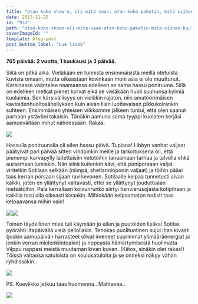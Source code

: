 ```yaml
---
title: "otan koko show'n, oli mitä vaan. otan koko paketin, mitä siihen kuuluukaan."
date: 2013-11-25
id: "933"
path: "otan-koko-shown-oli-mita-vaan-otan-koko-paketin-mita-siihen-kuuluukaan"
coverImageId: ""
template: blog-post
post_button_label: "Lue lisää"
---
```


**765 päivää: 2 vuotta, 1 kuukausi ja 3 päivää.**

Siitä on pitkä aika. Vieläkään en tunnista ensimmäisistä meillä otetuista kuvista omaani, mutta oikeastaan kovinkaan moni asia ei ole muuttunut. Karsinassa vääntelee naamaansa edelleen se sama hassu poniruuna. Sillä on edelleen metkat pienet korvat eikä se vieläkään huoli suuhunsa kylmiä kuolaimia. Sen kärsivällisyys on vieläkin rajaton, niin amatöörimäisen kavioidenhuoltosähellyksen kuin aivan liian luottavaisen pikkukoirankin suhteen. Ensimmäisen yhteisen viikkomme jälkeen tuntui, että olen saanut parhaan ystäväni takaisin. Tänäkin aamuna sama tyyppi kuolaten kerjäsi aamueväitään minut nähdessään. Rakas.

[![](/images/photo.jpg)](http://4.bp.blogspot.com/-fAp5Slg_XkE/UpOukk3dzdI/AAAAAAAAHaA/tJcAVOD-WV4/s1600/photo.jpg)

Hassulla poniruunalla oli eilen hassu päivä. Tuplana! Libbyn vanhat valjaat päätyivät pari päivää sitten vihdoinkin meille ja tarkoituksena oli, että pienempi karvapylly laitettaisiin vetotöihin lanaamaan tarhaa ja talvella ehkä auraamaan lumiakin. Niin siinä kuitenkin kävi, että poniporsaan valjat viriteltiin Sotilaan selkään (niimpä, shetlanninponin valjaat) ja töihin pääsi taas kerran porsaan sijaan ravihevonen. Sotilaalle kelpaa tunnetusti aivan kaikki, joten en yllättynyt valtavasti, ettei se yllättynyt jouduttuaan metsätöihin. Pala kerrallaan koivunrunko siirtyi tienvierusojasta kotipihaan ja kaikilla taisi olla oikeasti kivaakin. Mihinkään kelpaamaton todisti taas kelpaavansa mihin vain!

[![](/images/kakkosversio7_.jpg)](http://3.bp.blogspot.com/-Hu2eRrZg_9M/UpOuzusLk-I/AAAAAAAAHaI/sbr0uC92dCE/s1600/kakkosversio7_.jpg)[![](/images/kakkosversio6.jpg)](http://2.bp.blogspot.com/-0Hz45Pzdpmc/UpOu0GX8QdI/AAAAAAAAHaM/Bg5p3vT4Lr4/s1600/kakkosversio6.jpg)

Toinen täydellinen mies tuli käymään jo eilen ja puutöiden lisäksi Sotilas pyörähti iltapäivällä vielä pellollakin. Tehokas puolituntinen sujui ihan kivasti (joskin aamupäivän harrasteet olivat imeneet suurimmat ylimääräenergiat ja jonkin verran mielenkiintoakin) ja nopeasta hämärtymisestä huolimatta Vilppu nappasi meistä muutaman kivan kuvan. (Kiitos, sinäkin olet rakas!) Töissä valtaosa satuloista on koulusatuloita ja se onneksi näkyy vähän ryhdissäkin..

[![](/images/kakkosversio5_.jpg)](http://3.bp.blogspot.com/-Vt--FBhFaEI/UpOvJZio1gI/AAAAAAAAHao/KKuKqROWJxc/s1600/kakkosversio5_.jpg)

PS. Koeviikko jatkuu taas huomenna.. Mahtavaa..

[![](/images/ak_uusi.jpg)](http://2.bp.blogspot.com/-dphYh6JfuzQ/UpOvXeC9RlI/AAAAAAAAHaw/h-LDQW_MPw8/s1600/ak_uusi.jpg)
